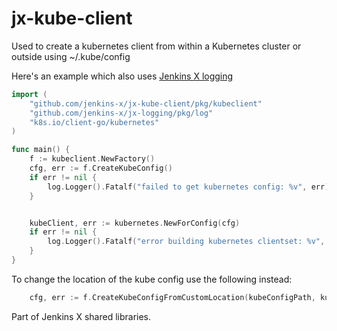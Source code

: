 # jx-kube-client

Used to create a kubernetes client from within a Kubernetes cluster or outside using ~/.kube/config

Here's an example which also uses [Jenkins X logging](https://github.com/jenkins-x/jx-logging)

```go
import (
    "github.com/jenkins-x/jx-kube-client/pkg/kubeclient"
    "github.com/jenkins-x/jx-logging/pkg/log"
    "k8s.io/client-go/kubernetes"
)

func main() {
    f := kubeclient.NewFactory()
    cfg, err := f.CreateKubeConfig()
    if err != nil {
        log.Logger().Fatalf("failed to get kubernetes config: %v", err)
    }


    kubeClient, err := kubernetes.NewForConfig(cfg)
    if err != nil {
        log.Logger().Fatalf("error building kubernetes clientset: %v", err)
    }
}
```
To change the location of the kube config use the following instead:

```go  
    cfg, err := f.CreateKubeConfigFromCustomLocation(kubeConfigPath, kubeConfigFile)
```

Part of Jenkins X shared libraries.